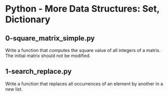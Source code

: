 # Python - More Data Structures: Set, Dictionary

## 0-square_matrix_simple.py
Write a function that computes the square value of all integers of a matrix. The initial matrix should not be modified.

## 1-search_replace.py
Write a function that replaces all occurrences of an element by another in a new list.
